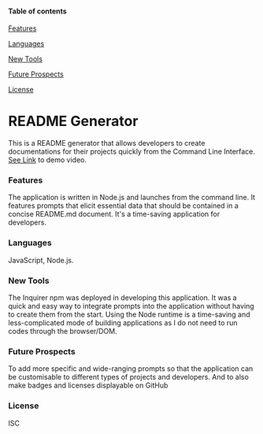 
#### Table of contents
[Features](#description)

[Languages](#stack)

[New Tools](#experience)

[Future Prospects](#future-prospects)

[License](#license)

# README Generator
This is a README generator that allows developers to create documentations for their projects quickly from the Command Line Interface. [See Link](https://watch.screencastify.com/v/gQvVMitoBtVfzJrGaUSF) to demo video.

### Features
The application is written in Node.js and launches from the command line. It features prompts that elicit essential data that should be contained in a concise README.md document. It's a time-saving application for developers.
### Languages 
 JavaScript, Node.js.
### New Tools     
The Inquirer npm was deployed in developing this application. It was a quick and easy way to integrate prompts into the application without having to create them from the start. Using the Node runtime is a time-saving and less-complicated mode of building applications as I do not need to run codes through the browser/DOM.
### Future Prospects    
To add more specific and wide-ranging prompts so that the application can be customisable to different types of projects and developers. And to also make badges and licenses displayable on GitHub
### License  
 ISC
